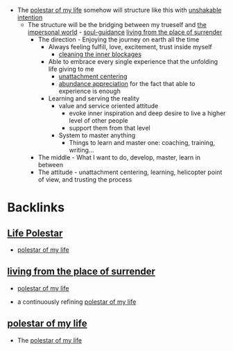 - The [polestar of my life](<polestar of my life.md>) somehow will structure like this with [unshakable intention](<unshakable intention.md>)
    - The structure will be the bridging between my trueself and [the impersonal world](<the impersonal world.md>) - [soul-guidance](<soul-guidance.md>) [living from the place of surrender](<living from the place of surrender.md>)
        - The direction - Enjoying the journey on earth all the time
            - Always feeling fulfill, love, excitement, trust inside myself
                - [cleaning the inner blockages](<cleaning the inner blockages.md>)
            - Able to embrace every single experience that the unfolding life giving to me
                - [unattachment centering](<unattachment centering.md>)
                - [abundance appreciation](<abundance appreciation.md>) for the fact that able to experience is enough
            - Learning and serving the reality
                - value and service oriented attitude
                    - evoke inner inspiration and deep desire to live a higher level of other people
                    - support them from that level
                - System to master anything
                    - Things to learn and master one: coaching, training, writing...
        - The middle - What I want to do, develop, master, learn in between
        - The attitude - unattachment centering, learning, helicopter point of view, and trusting the process

# Backlinks
## [Life Polestar](<Life Polestar.md>)
- [polestar of my life](<polestar of my life.md>)

## [living from the place of surrender](<living from the place of surrender.md>)
- [polestar of my life](<polestar of my life.md>)

- a continuously refining [polestar of my life](<polestar of my life.md>)

## [polestar of my life](<polestar of my life.md>)
- The [polestar of my life](<polestar of my life.md>)

